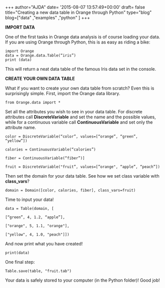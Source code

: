 +++
author="AJDA"
date= '2015-08-07 13:57:49+00:00'
draft= false
title="Creating a new data table in Orange through Python"
type="blog"
blog=["data" ,"examples" ,"python" ]
+++

**IMPORT DATA**



One of the first tasks in Orange data analysis is of course loading your data. If you are using Orange through Python, this is as easy as riding a bike:

    
    import Orange
    data = Orange.data.Table(“iris”)
    print (data)


This will return a neat data table of the famous Iris data set in the console.



**CREATE YOUR OWN DATA TABLE**



What if you want to create your own data table from scratch? Even this is surprisingly simple. First, import the Orange data library.

    
    from Orange.data import *




Set all the attributes you wish to see in your data table. For discrete attributes call **DiscreteVariable** and set the name and the possible values, while for a continuous variable call **ContinuousVariable** and set only the attribute name.

    
    color = DiscreteVariable(“color”, values=[“orange”, “green”, “yellow”])
    
    calories = ContinuousVariable(“calories”)
    
    fiber = ContinuousVariable(“fiber”)]
    
    fruit = DiscreteVariable("fruit”, values=[”orange", “apple”, “peach”])




Then set the domain for your data table. See how we set class variable with **class_vars**?

    
    domain = Domain([color, calories, fiber], class_vars=fruit)




Time to input your data!

    
    data = Table(domain, [
    
    [“green”, 4, 1.2, “apple”],
    
    ["orange", 5, 1.1, "orange"],
    
    ["yellow", 4, 1.0, "peach"]])




And now print what you have created!

    
    print(data)




One final step:

    
    Table.save(table, "fruit.tab")




Your data is safely stored to your computer (in the Python folder)! Good job!
